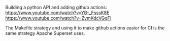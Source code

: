 
Building a python API and adding github actions:
https://www.youtube.com/watch?v=YB-_FsssK8E
https://www.youtube.com/watch?v=ZvmKdcVGqFI

The Makefile strategy and using it to make github actions easier for CI is the same strategy Apache Superset uses. 


